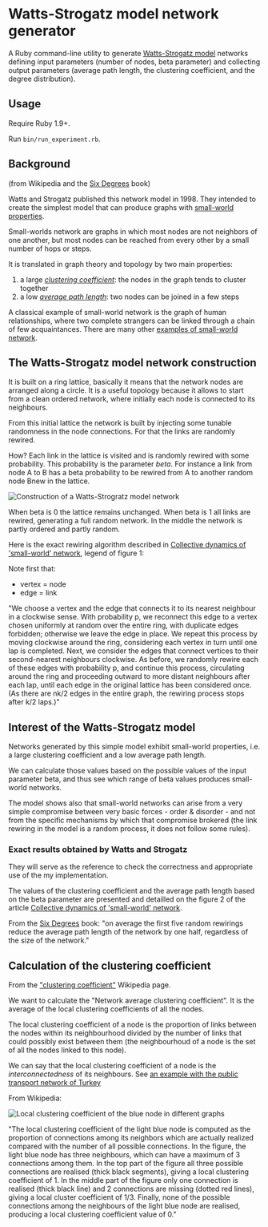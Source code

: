 Watts-Strogatz model network generator
===

A Ruby command-line utility to generate
[Watts-Strogatz model](http://en.wikipedia.org/wiki/Watts_and_Strogatz_model)
networks defining input parameters (number of nodes, beta parameter) and
collecting output parameters (average path length, the clustering coefficient, 
and the degree distribution).

Usage
---

Require Ruby 1.9+.

Run `bin/run_experiment.rb`.

Background
---

(from Wikipedia and the 
[Six Degrees](http://books.wwnorton.com/books/Six-Degrees/) book)

Watts and Strogatz published this network model in 1998. They intended to 
create the simplest model that can produce graphs with 
[small-world properties](http://en.wikipedia.org/wiki/Small-world_network).

Small-worlds network are graphs in which most nodes are not neighbors of one 
another, but most nodes can be reached from every other by a small number of 
hops or steps.

It is translated in graph theory and topology by two main properties:

1. a large *[clustering coefficient](http://en.wikipedia.org/wiki/Clustering_coefficient)*: 
the nodes in the graph tends to cluster together
2. a low *[average path length](http://en.wikipedia.org/wiki/Average_path_length)*: 
two nodes can be joined in a few steps

A classical example of small-world network is the graph of human
relationships, where two complete strangers can be linked through a chain of 
few acquaintances. There are many other 
[examples of small-world network](http://en.wikipedia.org/wiki/Small-world_network#Examples_of_small-world_networks).

The Watts-Strogatz model network construction
---

It is built on a ring lattice, basically it means that the network nodes 
are arranged along a circle. It is a useful topology because it allows to 
start from a clean ordered network, where initially each node is connected 
to its neighbours.

From this initial lattice the network is built by injecting some
tunable randomness in the node connections. For that the links are 
randomly rewired.

How? Each link in the lattice is visited and is randomly rewired with
some probability. This probability is the parameter *beta*. For instance
a link from node A to B has a beta probability to be rewired from A to
another random node Bnew in the lattice.

![Construction of a Watts-Strogratz model network](https://github.com/Florent2/Watts-Strogatz-model-network-generator/raw/master/images/construction-of-the-model.png)

When beta is 0 the lattice remains unchanged. When beta is 1 all links
are rewired, generating a full random network. In the middle the network
is partly ordered and partly random.

Here is the exact rewiring algorithm described in
[Collective dynamics of 'small-world' network](http://tam.cornell.edu/tam/cms/manage/upload/SS_nature_smallworld.pdf),
legend of figure 1:

Note first that:
* vertex = node
* edge = link

"We choose a vertex and the edge that connects it to its nearest neighbour in a
clockwise sense. With probability p, we reconnect this edge to a vertex chosen
uniformly at random over the entire ring, with duplicate edges forbidden; 
otherwise we leave the edge in place. We repeat this process by moving clockwise
around the ring, considering each vertex in turn until one lap is completed. Next,
we consider the edges that connect vertices to their second-nearest neighbours
clockwise. As before, we randomly rewire each of these edges with probability p,
and continue this process, circulating around the ring and proceeding outward to
more distant neighbours after each lap, until each edge in the original lattice has
been considered once. (As there are nk/2 edges in the entire graph, the rewiring
process stops after k/2 laps.)"

Interest of the Watts-Strogatz model
---

Networks generated by this simple model exhibit small-world properties,
i.e. a large clustering coefficient and a low average path length.

We can calculate those values based on the possible values of the input
parameter beta, and thus see which range of beta values produces small-world 
networks.

The model shows also that small-world networks can arise from a very simple
compromise between very basic forces - order & disorder - and not from
the specific mechanisms by which that compromise brokered (the link
rewiring in the model is a random process, it does not follow some rules).

### Exact results obtained by Watts and Strogatz

They will serve as the reference to check the correctness and appropriate use 
of the my implementation.

The values of the clustering coefficient and the average path length based on the
beta parameter are presented and detailled on the figure 2 of the article
[Collective dynamics of 'small-world'
network](http://tam.cornell.edu/tam/cms/manage/upload/SS_nature_smallworld.pdf).
 
From the [Six Degrees](http://books.wwnorton.com/books/Six-Degrees/) book: 
"on average the first five random rewirings reduce the average path length of 
the network by one half, regardless of the size of the network."

Calculation of the clustering coefficient
---

From the ["clustering coefficient"](http://en.wikipedia.org/wiki/Clustering_coefficient) 
Wikipedia page.

We want to calculate the "Network average clustering coefficient". It is the 
average of the local clustering coefficients of all the nodes.

The local clustering coefficient of a node is the proportion of links between 
the nodes within its neighbourhood divided by the number of links that could 
possibly exist between them (the neighbourhoud of a node is the set of
all the nodes linked to this node).

We can say that the local clustering coefficient of a node is the 
*interconnectedness* of its neighbours. See [an example with the public
transport network of Turkey](http://www.few.vu.nl/~dvdberg/swn/swn.html)

From Wikipedia:

![Local clustering coefficient of the blue node in different graphs](http://upload.wikimedia.org/wikipedia/commons/thumb/0/0f/Clustering_coefficient_example.svg/220px-Clustering_coefficient_example.svg.png)

"The local clustering coefficient of the light blue node is computed as the 
proportion of connections among its neighbors which are actually realized 
compared with the number of all possible connections. In the figure, the 
light blue node has three neighbours, which can have a maximum of 3 
connections among them. In the top part of the figure all three possible 
connections are realised (thick black segments), giving a local clustering 
coefficient of 1. In the middle part of the figure only one connection is 
realised (thick black line) and 2 connections are missing (dotted red lines), 
giving a local cluster coefficient of 1/3. Finally, none of the possible 
connections among the neighbours of the light blue node are realised, 
producing a local clustering coefficient value of 0."
